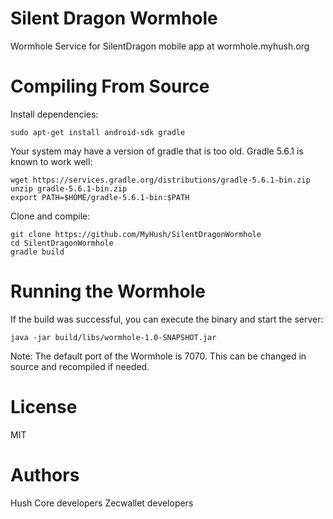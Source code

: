 # Silent Dragon Wormhole

Wormhole Service for SilentDragon mobile app at wormhole.myhush.org

# Compiling From Source

Install dependencies:

    sudo apt-get install android-sdk gradle

Your system may have a version of gradle that is too old. Gradle 5.6.1 is known
to work well:

    wget https://services.gradle.org/distributions/gradle-5.6.1-bin.zip
    unzip gradle-5.6.1-bin.zip
    export PATH=$HOME/gradle-5.6.1-bin:$PATH

Clone and compile:

    git clone https://github.com/MyHush/SilentDragonWormhole
    cd SilentDragonWormhole
    gradle build

# Running the Wormhole

If the build was successful, you can execute the binary and start the server:

    java -jar build/libs/wormhole-1.0-SNAPSHOT.jar

Note: The default port of the Wormhole is 7070. This can be changed in source and recompiled if needed.

# License

MIT

# Authors

Hush Core developers
Zecwallet developers

